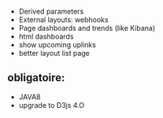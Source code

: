 * Derived parameters
* External layouts: webhooks
* Page dashboards and trends (like Kibana)
* html dashboards
* show upcoming uplinks
* better layout list page

obligatoire:
-----
* JAVA8
* upgrade to D3js 4.O
